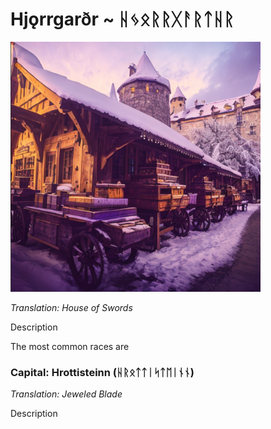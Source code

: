 # Hjǫrrgarðr ~ ᚺᛃᛟᚱᚱᚷᚨᚱᛏᚺᚱ

<img src="/assets/Images/Worlds/hjorrgarthr.png" width="400" height="400"/>

*Translation: House of Swords*

Description

The most common races are 

### Capital: Hrottisteinn (ᚺᚱᛟᛏᛏᛁᛋᛏᛖᛁᚾᚾ)

*Translation: Jeweled Blade*

Description
